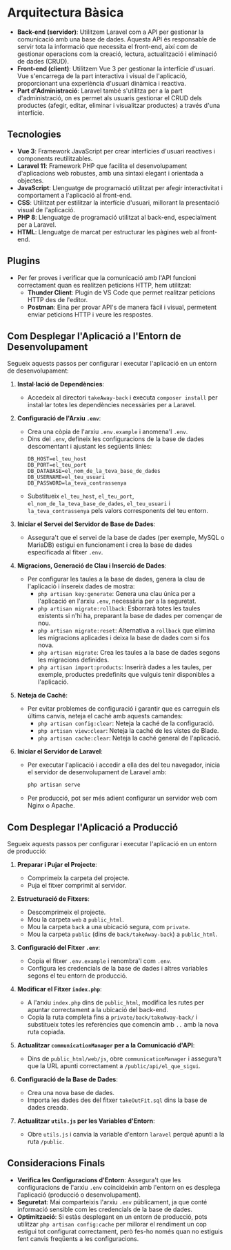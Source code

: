 # Arquitectura Bàsica

* **Back-end (servidor)**: Utilitzem Laravel com a API per gestionar la comunicació amb una base de dades. Aquesta API és responsable de servir tota la informació que necessita el front-end, així com de gestionar operacions com la creació, lectura, actualització i eliminació de dades (CRUD).
* **Front-end (client)**: Utilitzem Vue 3 per gestionar la interfície d'usuari. Vue s'encarrega de la part interactiva i visual de l'aplicació, proporcionant una experiència d'usuari dinàmica i reactiva.
* **Part d'Administració**: Laravel també s'utilitza per a la part d'administració, on es permet als usuaris gestionar el CRUD dels productes (afegir, editar, eliminar i visualitzar productes) a través d'una interfície.

## Tecnologies
* **Vue 3**: Framework JavaScript per crear interfícies d'usuari reactives i components reutilitzables.
* **Laravel 11**: Framework PHP que facilita el desenvolupament d'aplicacions web robustes, amb una sintaxi elegant i orientada a objectes.
* **JavaScript**: Llenguatge de programació utilitzat per afegir interactivitat i comportament a l'aplicació al front-end.
* **CSS**: Utilitzat per estilitzar la interfície d'usuari, millorant la presentació visual de l'aplicació.
* **PHP 8**: Llenguatge de programació utilitzat al back-end, especialment per a Laravel.
* **HTML**: Llenguatge de marcat per estructurar les pàgines web al front-end.

## Plugins
* Per fer proves i verificar que la comunicació amb l'API funcioni correctament quan es realitzen peticions HTTP, hem utilitzat:
    * **Thunder Client**: Plugin de VS Code que permet realitzar peticions HTTP des de l'editor.
    * **Postman**: Eina per provar API's de manera fàcil i visual, permetent enviar peticions HTTP i veure les respostes.

## Com Desplegar l'Aplicació a l'Entorn de Desenvolupament
Segueix aquests passos per configurar i executar l'aplicació en un entorn de desenvolupament:

1. **Instal·lació de Dependències**:
   * Accedeix al directori `takeAway-back` i executa `composer install` per instal·lar totes les dependències necessàries per a Laravel.

2. **Configuració de l'Arxiu `.env`**:
   * Crea una còpia de l'arxiu `.env.example` i anomena'l `.env`.
   * Dins del `.env`, defineix les configuracions de la base de dades descomentant i ajustant les següents línies:
     ```env
     DB_HOST=el_teu_host
     DB_PORT=el_teu_port
     DB_DATABASE=el_nom_de_la_teva_base_de_dades
     DB_USERNAME=el_teu_usuari
     DB_PASSWORD=la_teva_contrassenya
     ```
   * Substitueix `el_teu_host`, `el_teu_port`, `el_nom_de_la_teva_base_de_dades`, `el_teu_usuari` i `la_teva_contrassenya` pels valors corresponents del teu entorn.

3. **Iniciar el Servei del Servidor de Base de Dades**:
   * Assegura't que el servei de la base de dades (per exemple, MySQL o MariaDB) estigui en funcionament i crea la base de dades especificada al fitxer `.env`.

4. **Migracions, Generació de Clau i Inserció de Dades**:
   * Per configurar les taules a la base de dades, genera la clau de l'aplicació i insereix dades de mostra:
     * `php artisan key:generate`: Genera una clau única per a l'aplicació en l'arxiu `.env`, necessària per a la seguretat.
     * `php artisan migrate:rollback`: Esborrarà totes les taules existents si n'hi ha, preparant la base de dades per començar de nou.
     * `php artisan migrate:reset`: Alternativa a `rollback` que elimina les migracions aplicades i deixa la base de dades com si fos nova.
     * `php artisan migrate`: Crea les taules a la base de dades segons les migracions definides.
     * `php artisan import:products`: Inserirà dades a les taules, per exemple, productes predefinits que vulguis tenir disponibles a l'aplicació.

5. **Neteja de Caché**:
   * Per evitar problemes de configuració i garantir que es carreguin els últims canvis, neteja el caché amb aquests camandes:
     * `php artisan config:clear`: Neteja la caché de la configuració.
     * `php artisan view:clear`: Neteja la caché de les vistes de Blade.
     * `php artisan cache:clear`: Neteja la caché general de l'aplicació.

6. **Iniciar el Servidor de Laravel**:
   * Per executar l'aplicació i accedir a ella des del teu navegador, inicia el servidor de desenvolupament de Laravel amb:
     ```bash
     php artisan serve
     ```
   * Per producció, pot ser més adient configurar un servidor web com Nginx o Apache.

## Com Desplegar l'Aplicació a Producció
Segueix aquests passos per configurar i executar l'aplicació en un entorn de producció:

1. **Preparar i Pujar el Projecte**:
   * Comprimeix la carpeta del projecte.
   * Puja el fitxer comprimit al servidor.

2. **Estructuració de Fitxers**:
   * Descomprimeix el projecte.
   * Mou la carpeta `web` a `public_html`.
   * Mou la carpeta `back` a una ubicació segura, com `private`.
   * Mou la carpeta `public` (dins de `back/takeAway-back`) a `public_html`.

3. **Configuració del Fitxer `.env`**:
   * Copia el fitxer `.env.example` i renombra'l com `.env`.
   * Configura les credencials de la base de dades i altres variables segons el teu entorn de producció.

4. **Modificar el Fitxer `index.php`**:
   * A l'arxiu `index.php` dins de `public_html`, modifica les rutes per apuntar correctament a la ubicació del back-end.
   * Copia la ruta completa fins a `private/back/takeAway-back/` i substitueix totes les referències que comencin amb `..` amb la nova ruta copiada.

5. **Actualitzar `communicationManager` per a la Comunicació d'API**:
   * Dins de `public_html/web/js`, obre `communicationManager` i assegura't que la URL apunti correctament a `/public/api/el_que_sigui`.

6. **Configuració de la Base de Dades**:
   * Crea una nova base de dades.
   * Importa les dades des del fitxer `takeOutFit.sql` dins la base de dades creada.

7. **Actualitzar `utils.js` per les Variables d'Entorn**:
   * Obre `utils.js` i canvia la variable d'entorn `laravel` perquè apunti a la ruta `/public`.

## Consideracions Finals
* **Verifica les Configuracions d'Entorn**: Assegura't que les configuracions de l'arxiu `.env` coincideixin amb l'entorn on es desplega l'aplicació (producció o desenvolupament).
* **Seguretat**: Mai comparteixis l'arxiu `.env` públicament, ja que conté informació sensible com les credencials de la base de dades.
* **Optimització**: Si estàs desplegant en un entorn de producció, pots utilitzar `php artisan config:cache` per millorar el rendiment un cop estigui tot configurat correctament, però fes-ho només quan no estiguis fent canvis freqüents a les configuracions.
